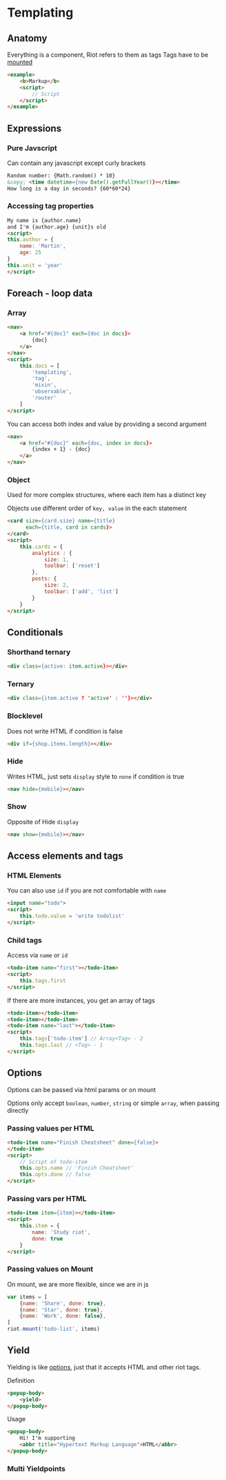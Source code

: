 # Templating

## Anatomy

Everything is a component, Riot refers to them as tags
Tags have to be [mounted](#mount)

```html
<example>
    <b>Markup</b>
    <script>
        // Script
    </script>
</example>
```

## Expressions

### Pure Javscript

Can contain any javascript except curly brackets

```html
Random number: {Math.random() * 10}
&copy; <time datetime={new Date().getFullYear()}></time>
How long is a day in seconds? {60*60*24}
```

### Accessing tag properties

```html
My name is {author.name}
and I'm {author.age} {unit}s old
<script>
this.author = {
    name: 'Martin',
    age: 25
}
this.unit = 'year'
</script>
```
## Foreach - loop data

### Array

```html
<nav>
    <a href="#{doc}" each={doc in docs}>
        {doc}
    </a>
</nav>
<script>
    this.docs = [
        'templating',
        'tag',
        'mixin',
        'observable',
        'router'
    ]
</script>
```

You can access both index and value by providing a second argument

```html
<nav>
    <a href="#{doc}" each={doc, index in docs}>
        {index + 1} - {doc}
    </a>
</nav>
```

### Object

Used for more complex structures, where each item has a distinct key

Objects use different order of `key, value` in the each statement

```html
<card size={card.size} name={title}
      each={title, card in cards}>
</card>
<script>
    this.cards = {
        analytics : {
            size: 1,
            toolbar: ['reset']
        },
        posts: {
            size: 2,
            toolbar: ['add', 'list']
        }
    }
</script>
```

## Conditionals

### Shorthand ternary

```html
<div class={active: item.active}></div>
```

### Ternary

```html
<div class={item.active ? 'active' : ''}></div>
```

### Blocklevel

Does not write HTML if condition is false

```html
<div if={shop.items.length}></div>
```

### Hide

Writes HTML, just sets `display` style to `none` if condition is true

```html
<nav hide={mobile}></nav>
```

### Show

Opposite of Hide `display`

```html
<nav show={mobile}></nav>
```

## Access elements and tags

### HTML Elements

You can also use `id` if you are not comfortable with `name`

```html
<input name="todo">
<script>
    this.todo.value = 'write todolist'
</script>
```

### Child tags

Access via `name` or `id`

```html
<todo-item name="first"></todo-item>
<script>
    this.tags.first
</script>  
```

If there are more instances, you get an array of tags

```html
<todo-item></todo-item>
<todo-item></todo-item>
<todo-item name="last"></todo-item>
<script>
    this.tags['todo-item'] // Array<Tag> - 2
    this.tags.last // <Tag> - 1
</script>  
```

## Options

Options can be passed via html params or on mount

Options only accept `boolean`, `number`, `string` or simple `array`, when passing directly

### Passing values per HTML

```html
<todo-item name="Finish Cheatsheet" done={false}>
</todo-item>
<script>
    // Script of todo-item
    this.opts.name // 'Finish Cheatsheet'
    this.opts.done // false
</script>  
```

### Passing vars per HTML

```html
<todo-item item={item}></todo-item>
<script>
    this.item = {
        name: 'Study riot',
        done: true
    }
</script>
```

### Passing values on Mount

On mount, we are more flexible, since we are in js

```js
var items = [
    {name: 'Share', done: true},
    {name: 'Star', done: true},
    {name: 'Work', done: false},
]
riot.mount('todo-list', items)
```

## Yield

Yielding is like [options](#options), just that it accepts HTML and other riot tags.

Definition
```html
<popup-body>
    <yield>
</popup-body>
```

Usage
```html
<popup-body>
    Hi! I'm supporting
    <abbr title="Hypertext Markup Language">HTML</abbr>
</popup-body>
```

### Multi Yieldpoints
